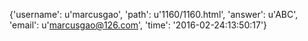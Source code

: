 {'username': u'marcusgao', 'path': u'1160/1160.html', 'answer': u'ABC', 'email': u'marcusgao@126.com', 'time': '2016-02-24:13:50:17'}